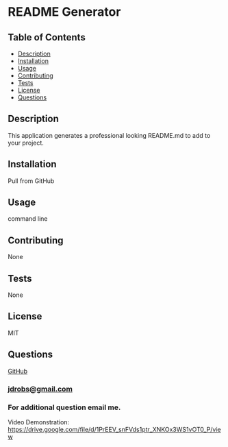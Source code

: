 
  # README Generator

  ## Table of Contents
  * [Description](###Description)
  * [Installation](###Installation)
  * [Usage](###Usage)
  * [Contributing](###Contributing)
  * [Tests](###Tests)
  * [License](###License)
  * [Questions](###Questions)

  ## Description
  This application generates a professional looking README.md to add to your project.

  ## Installation
  Pull from GitHub

  ## Usage
  command line

  ## Contributing
  None

  ## Tests
  None

  ## License
  MIT

  ## Questions
  [GitHub](https://github.com/jdrobs19/readme-generator)
  ### jdrobs@gmail.com
  ### For additional question email me. 

Video Demonstration:
https://drive.google.com/file/d/1PrEEV_snFVds1ptr_XNKOx3WS1vOT0_P/view

